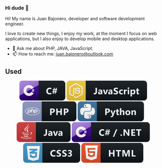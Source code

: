 ### Hi dude 👋

Hi! My name is Juan Bajonero, developer and software development engineer.

I love to create new things, I enjoy my work, at the moment I focus on web applications, but I also enjoy to develop mobile and desktop applications.

- 💬 Ask me about PHP, JAVA, JavaScript.
- 📫 How to reach me: juan.bajonero@outlook.com

## Used
<p align="center">
      <img src="https://github.com/thezline/resourses/blob/main/images/csharp.svg" />
      <img src="https://github.com/thezline/resourses/blob/main/images/js.svg" />
      <img src="https://github.com/thezline/resourses/blob/main/images/php.svg" />
      <img src="https://github.com/thezline/resourses/blob/main/images/python.svg" />
      <img src="https://github.com/thezline/resourses/blob/main/images/java.svg" />
      <img src="https://github.com/thezline/resourses/blob/main/images/csharp_dotnet.svg" />
      <img src="https://github.com/thezline/resourses/blob/main/images/css3.svg" />
      <img src="https://github.com/thezline/resourses/blob/main/images/html.svg" />
</p>  
